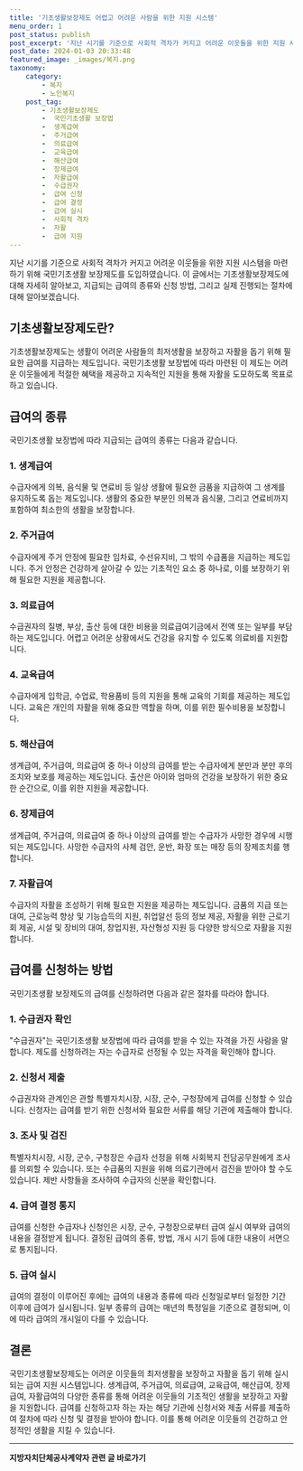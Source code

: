 ```yaml
---
title: '기초생활보장제도 어렵고 어려운 사람을 위한 지원 시스템'
menu_order: 1
post_status: publish
post_excerpt: '지난 시기를 기준으로 사회적 격차가 커지고 어려운 이웃들을 위한 지원 시스템을 마련하기 위해 국민기초생활 보장제도를 도입하였습니다. 이 글에서는 기초생활보장제도에 대해 자세히 알아보고, 지급되는 급여의 종류와 신청 방법, 그리고 실제 진행되는 절차에 대해 알아보겠습니다.'
post_date: 2024-01-03 20:33:48
featured_image: _images/복지.png
taxonomy:
    category:
        - 복지
        - 노인복지
    post_tag:
        - 기초생활보장제도
        -  국민기초생활 보장법
        -  생계급여
        -  주거급여
        -  의료급여
        -  교육급여
        -  해산급여
        -  장제급여
        -  자활급여
        -  수급권자
        -  급여 신청
        -  급여 결정
        -  급여 실시
        -  사회적 격차
        -  자활
        -  급여 지원
---
```



지난 시기를 기준으로 사회적 격차가 커지고 어려운 이웃들을 위한 지원 시스템을 마련하기 위해 국민기초생활 보장제도를 도입하였습니다. 이 글에서는 기초생활보장제도에 대해 자세히 알아보고, 지급되는 급여의 종류와 신청 방법, 그리고 실제 진행되는 절차에 대해 알아보겠습니다.

## 기초생활보장제도란?

기초생활보장제도는 생활이 어려운 사람들의 최저생활을 보장하고 자활을 돕기 위해 필요한 급여를 지급하는 제도입니다. 국민기초생활 보장법에 따라 마련된 이 제도는 어려운 이웃들에게 적절한 혜택을 제공하고 지속적인 지원을 통해 자활을 도모하도록 목표로 하고 있습니다.

## 급여의 종류

국민기초생활 보장법에 따라 지급되는 급여의 종류는 다음과 같습니다.

### 1. 생계급여

수급자에게 의복, 음식물 및 연료비 등 일상 생활에 필요한 금품을 지급하여 그 생계를 유지하도록 돕는 제도입니다. 생활의 중요한 부분인 의복과 음식물, 그리고 연료비까지 포함하여 최소한의 생활을 보장합니다.

### 2. 주거급여

수급자에게 주거 안정에 필요한 임차료, 수선유지비, 그 밖의 수급품을 지급하는 제도입니다. 주거 안정은 건강하게 살아갈 수 있는 기초적인 요소 중 하나로, 이를 보장하기 위해 필요한 지원을 제공합니다.

### 3. 의료급여

수급권자의 질병, 부상, 출산 등에 대한 비용을 의료급여기금에서 전액 또는 일부를 부담하는 제도입니다. 어렵고 어려운 상황에서도 건강을 유지할 수 있도록 의료비를 지원합니다.

### 4. 교육급여

수급자에게 입학금, 수업료, 학용품비 등의 지원을 통해 교육의 기회를 제공하는 제도입니다. 교육은 개인의 자활을 위해 중요한 역할을 하며, 이를 위한 필수비용을 보장합니다.

### 5. 해산급여

생계급여, 주거급여, 의료급여 중 하나 이상의 급여를 받는 수급자에게 분만과 분만 후의 조치와 보호를 제공하는 제도입니다. 출산은 아이와 엄마의 건강을 보장하기 위한 중요한 순간으로, 이를 위한 지원을 제공합니다.

### 6. 장제급여

생계급여, 주거급여, 의료급여 중 하나 이상의 급여를 받는 수급자가 사망한 경우에 시행되는 제도입니다. 사망한 수급자의 사체 검안, 운반, 화장 또는 매장 등의 장제조치를 행합니다.

### 7. 자활급여

수급자의 자활을 조성하기 위해 필요한 지원을 제공하는 제도입니다. 금품의 지급 또는 대여, 근로능력 향상 및 기능습득의 지원, 취업알선 등의 정보 제공, 자활을 위한 근로기회 제공, 시설 및 장비의 대여, 창업지원, 자산형성 지원 등 다양한 방식으로 자활을 지원합니다.

## 급여를 신청하는 방법

국민기초생활 보장제도의 급여를 신청하려면 다음과 같은 절차를 따라야 합니다.

### 1. 수급권자 확인

"수급권자"는 국민기초생활 보장법에 따라 급여를 받을 수 있는 자격을 가진 사람을 말합니다. 제도를 신청하려는 자는 수급자로 선정될 수 있는 자격을 확인해야 합니다.

### 2. 신청서 제출

수급권자와 관계인은 관할 특별자치시장, 시장, 군수, 구청장에게 급여를 신청할 수 있습니다. 신청자는 급여를 받기 위한 신청서와 필요한 서류를 해당 기관에 제출해야 합니다.

### 3. 조사 및 검진

특별자치시장, 시장, 군수, 구청장은 수급자 선정을 위해 사회복지 전담공무원에게 조사를 의뢰할 수 있습니다. 또는 수급품의 지원을 위해 의료기관에서 검진을 받아야 할 수도 있습니다. 제반 사항들을 조사하여 수급자의 신분을 확인합니다.

### 4. 급여 결정 통지

급여를 신청한 수급자나 신청인은 시장, 군수, 구청장으로부터 급여 실시 여부와 급여의 내용을 결정받게 됩니다. 결정된 급여의 종류, 방법, 개시 시기 등에 대한 내용이 서면으로 통지됩니다.

### 5. 급여 실시

급여의 결정이 이루어진 후에는 급여의 내용과 종류에 따라 신청일로부터 일정한 기간 이후에 급여가 실시됩니다. 일부 종류의 급여는 매년의 특정일을 기준으로 결정되며, 이에 따라 급여의 개시일이 다를 수 있습니다.

## 결론

국민기초생활보장제도는 어려운 이웃들의 최저생활을 보장하고 자활을 돕기 위해 실시되는 급여 지원 시스템입니다. 생계급여, 주거급여, 의료급여, 교육급여, 해산급여, 장제급여, 자활급여의 다양한 종류를 통해 어려운 이웃들의 기초적인 생활을 보장하고 자활을 지원합니다. 급여를 신청하고자 하는 자는 해당 기관에 신청서와 제출 서류를 제출하여 절차에 따라 신청 및 결정을 받아야 합니다. 이를 통해 어려운 이웃들의 건강하고 안정적인 생활을 지킬 수 있습니다.
<!-- wp:separator -->
<hr class="wp-block-separator has-alpha-channel-opacity"/>
<!-- /wp:separator -->

<!-- wp:group {"backgroundColor":"base","layout":{"type":"constrained"}} -->
<div class="wp-block-group has-base-background-color has-background"><!-- wp:paragraph {"align":"center","fontSize":"medium"} -->
<p class="has-text-align-center has-large-font-size"><strong>지방자치단체공사계약자 관련 글 바로가기</strong></p>
<!-- /wp:paragraph -->


<!-- wp:latest-posts
{"categories":[{"id":7140,"count":19,"description":"","link":"https://uknowlaw.com/category/%ec%a7%80%eb%b0%a9%ec%9e%90%ec%b9%98%eb%8b%a8%ec%b2%b4%ea%b3%b5%ec%82%ac%ea%b3%84%ec%95%bd%ec%9e%90/","name":"지방자치단체공사계약자","slug":"지방자치단체공사계약자","taxonomy":"category","parent":0,"meta":[],"_links":{"self":[{"href":"https://uknowlaw.com/wp-json/wp/v2/categories/7140"}],"collection":[{"href":"https://uknowlaw.com/wp-json/wp/v2/categories"}],"about":[{"href":"https://uknowlaw.com/wp-json/wp/v2/taxonomies/category"}],"wp:post_type":[{"href":"https://uknowlaw.com/wp-json/wp/v2/posts?categories=7140"}],"curies":[{"name":"wp","href":"https://api.w.org/{rel}","templated":true}]}}],"postsToShow":100,"excerptLength":28,"postLayout":"grid","columns":2,"featuredImageAlign":"left","featuredImageSizeSlug":"large","fontSize":"small"} /--></div>
<!-- /wp:group -->
